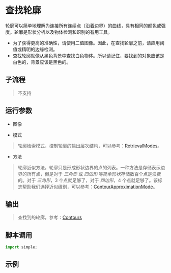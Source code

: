 # 查找轮廓 
轮廓可以简单地理解为连接所有连续点（沿着边界）的曲线，具有相同的颜色或强度。轮廓是形状分析以及物体检测和识别的有用工具。

* 为了获得更高的准确性，请使用二值图像。因此，在查找轮廓之前，请应用阈值或精明的边缘检测。
* 查找轮廓就像从黑色背景中查找白色物体。所以请记住，要找到的对象应该是白色的，背景应该是黑色的。

## 子流程
> 不支持


## 运行参数

* 图像

* 模式
>   轮廓检索模式，控制轮廓的输出层次结构，可以参考：[RetrievalModes](./enums/RetrievalModes.md)。
* 方法
> 轮廓近似方法，轮廓只是形成形状边界的点的列表。一种方法是存储表示边界的所有点，但是对于 *三角形* 或 *四边形* 等简单形状存储数百个点是浪费的。对于 *三角形*，3 个点就足够了，对于 *四边形*，4 个点就足够了。该标志帮助我们选择近似级别，可以参考：[ContourApproximationMode](./enums/ContourApproximationMode.md)。

## 输出

> 查找到的轮廓，参考：[Contours](./types/Contour.md)    


## 脚本调用

```python
import simple;

```

## 示例